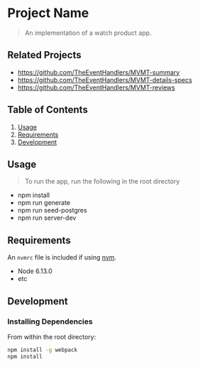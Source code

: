 # Project Name

> An implementation of a watch product app.

## Related Projects

  - https://github.com/TheEventHandlers/MVMT-summary
  - https://github.com/TheEventHandlers/MVMT-details-specs
  - https://github.com/TheEventHandlers/MVMT-reviews

## Table of Contents

1. [Usage](#Usage)
1. [Requirements](#requirements)
1. [Development](#development)

## Usage

> To run the app, run the following in the root directory
- npm install
- npm run generate
- npm run seed-postgres
- npm run server-dev


## Requirements

An `nvmrc` file is included if using [nvm](https://github.com/creationix/nvm).

- Node 6.13.0
- etc

## Development

### Installing Dependencies

From within the root directory:

```sh
npm install -g webpack
npm install
```

